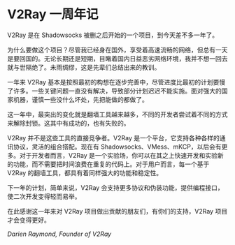 # V2Ray 一周年记

V2Ray 是在 Shadowsocks 被删之后开始的一个项目，到今天差不多一年了。

为什么要做这个项目？尽管我已经身在国外，享受着高速流畅的网络，但总有一天是要回国的。无论长期还是短期，目睹着国内日益恶劣网络环境，我并不想一回去就与世隔绝了。未雨绸缪，这是先辈们总结出来的教训。

一年来 V2Ray 基本是按照最初的构想在逐步完善中，尽管进度比最初的计划要慢了许多。一些关键问题一直没有解决，导致部分计划迟迟不能实施。面对强大的国家机器，谨慎一些没什么坏处，先把能做的都做了。

这一年中，最突出的变化就是翻墙工具越来越多，不同的开发者尝试着不同的方式来解除封锁。这其中有成功的，也有失败的。

V2Ray 并不是这些工具的直接竞争者。V2Ray 是一个平台，它支持各种各样的通讯协议，灵活的组合搭配。现在有 Shadowsocks、VMess、mKCP，以后会有更多。对于开发者而言，V2Ray 是一个实验场，你可以在其之上快速开发和实验新的功能，而不需要把时间浪费在重复的代码上。对于用户而言，每一个基于 V2Ray 的翻墙工具，都具有着同样强大的功能和稳定性。

下一年的计划，简单来说，V2Ray 会支持更多协议和伪装功能，提供编程接口，使二次开发变得轻而易举。

在此感谢这一年来对 V2Ray 项目做出贡献的朋友们，有你们的支持，V2Ray 项目才会变得更好。

_Darien Raymond, Founder of V2Ray_